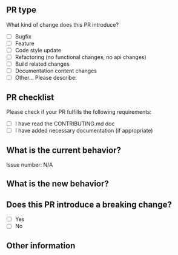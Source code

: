 ## PR type
What kind of change does this PR introduce?

<!-- Please check the one that applies to this PR using "x". -->

- [ ] Bugfix
- [ ] Feature
- [ ] Code style update
- [ ] Refactoring (no functional changes, no api changes)
- [ ] Build related changes
- [ ] Documentation content changes
- [ ] Other... Please describe:

## PR checklist

Please check if your PR fulfills the following requirements:

- [ ] I have read the CONTRIBUTING.md doc
- [ ] I have added necessary documentation (if appropriate)

## What is the current behavior?

<!-- Please describe the current behavior that you are modifying, or link to a relevant issue. -->

Issue number: N/A

## What is the new behavior?

## Does this PR introduce a breaking change?

- [ ] Yes
- [ ] No

<!-- If this PR contains a breaking change, please describe the impact it has for existing app version. -->

## Other information
